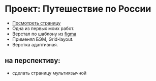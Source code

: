 # Проект: Путешествие по России

* [Посмотреть страницу](https://lexkarpov.github.io/russian-travel/)
* Одна из первых моих работ.
* Верстал по шаблону из [figma](https://www.figma.com/file/5S2WSbEFL6awjVWJ0NWL8Q/Sprint-3_-Russia-_-desktop-%2B-mobile?node-id=28503%3A0)
* Применял БЭМ, Grid-layout.
* Верстка адаптивная.

## на перспективу:
* сделать страницу мультиязычной
